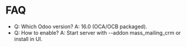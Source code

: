 # FAQ

- Q: Which Odoo version? A: 16.0 (OCA/OCB packaged).
- Q: How to enable? A: Start server with --addon mass_mailing_crm or install in UI.
